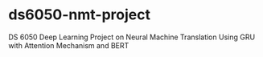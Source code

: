 # ds6050-nmt-project
DS 6050 Deep Learning Project on Neural Machine Translation Using GRU with Attention Mechanism and BERT
